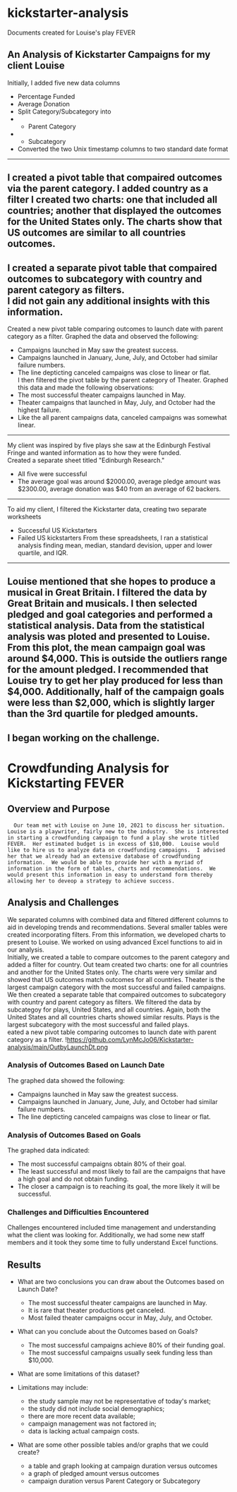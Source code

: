 # kickstarter-analysis
Documents created for Louise's play FEVER
## An Analysis of Kickstarter Campaigns for my client Louise
Initially, I added five new data columns
* Percentage Funded
* Average Donation
* Split Category/Subcategory into
* * Parent Category
* * Subcategory
* Converted the two Unix timestamp columns to two standard date format
---
I created a pivot table that compaired outcomes via the parent category. I added country as a filter
I created two charts:  one that included all countries; another that displayed the outcomes for the United States only.
The charts show that US outcomes are similar to all countries outcomes.  
---
I created a separate pivot table that compaired outcomes to subcategory with country and parent category as filters.  
I did not gain any additional insights with this information.  
---
Created a new pivot table comparing outcomes to launch date with parent category as a filter. 
Graphed the data and observed the following:  
* Campaigns launched in May saw the greatest success.
* Campaigns launched in January, June, July, and October had similar failure numbers.  
* The line depticting canceled campaigns was close to linear or flat.  
I then filtered the pivot table by the parent category of Theater. 
Graphed this data and made the following observations:
* The most successful theater campaigns launched in May.  
* Theater campaigns that launched in May, July, and October had the highest failure.  
* Like the all parent campaigns data, canceled campaigns was somewhat linear.  
---
My client was inspired by five plays she saw at the Edinburgh Festival Fringe and wanted information as to how they were funded.  
Created a separate sheet titled "Edinburgh Research."  
* All five were successful
* The average goal was around $2000.00, average pledge amount was $2300.00, average donation was $40 from an average of 62 backers.  
---
To aid my client, I filtered the Kickstarter data, creating two separate worksheets
* Successful US Kickstarters
* Failed US kickstarters
From these spreadsheets, I ran a statistical analysis finding mean, median, standard devision, upper and lower quartile, and IQR.  
---
Louise mentioned that she hopes to produce a musical in Great Britain.  I filtered the data by Great Britain and musicals.  I then selected pledged and goal categories and performed a statistical analysis.  Data from the statistical analysis was ploted and presented to Louise.  From this plot, the mean campaign goal was around $4,000. This is outside the outliers range for the amount pledged.  I recommended that Louise try to get her play produced for less than $4,000.  Additionally, half of the campaign goals were less than $2,000, which is slightly larger than the 3rd quartile for pledged amounts.  
---
I began working on the challenge.  
---
 # Crowdfunding Analysis for Kickstarting FEVER

## Overview and Purpose
      Our team met with Louise on June 10, 2021 to discuss her situation.  Louise is a playwriter, fairly new to the industry.  She is interested in starting a crowdfunding campaign to fund a play she wrote titled FEVER.  Her estimated budget is in excess of $10,000.  Louise would like to hire us to analyze data on crowdfunding campaigns.  I advised her that we already had an extensive database of crowdfunding information.  We would be able to provide her with a myriad of information in the form of tables, charts and recommendations.  We would present this information in easy to understand form thereby allowing her to deveop a strategy to achieve success.  

## Analysis and Challenges
   We separated columns with combined data and filtered different columns to aid in developing trends and recommendations.  Several smaller tables were created incorporating filters.  From this information, we developed charts to present to Louise.  We worked on using advanced Excel functions to aid in our analysis.  
   Initially, we created a table to compare outcomes to the parent category and added a filter for country.  Out team created two charts:  one for all countries and another for the United States only.  The charts were very similar and showed that US outcomes match outcomes for all countries.  Theater is the largest campaign category with the most successful and failed campaigns.  
   We then created a separate table that compaired outcomes to subcategory with country and parent category as filters.  We filtered the data by subcategoy for plays, United States, and all countries.  Again, both the United States and all countries charts showed similar results.  Plays is the largest subcategory with the most successful and failed plays.  
eated a new pivot table comparing outcomes to launch date with parent category as a filter. 
!https://github.com/LynMcJo06/Kickstarter-analysis/main/OutbyLaunchDt.png


### Analysis of Outcomes Based on Launch Date
The graphed data showed the following:  
 * Campaigns launched in May saw the greatest success.
 * Campaigns launched in January, June, July, and October had similar failure numbers.  
 * The line depticting canceled campaigns was close to linear or flat.  
### Analysis of Outcomes Based on Goals
The graphed data indicated:  
 * The most successful campaigns obtain 80% of their goal.
 * The least successful and most likely to fail are the campaigns that have a high goal and do not obtain funding.  
 * The closer a campaign is to reaching its goal, the more likely it will be successful.  

### Challenges and Difficulties Encountered
  Challenges encountered included time management and understanding what the client was looking for.  Additionally, we had some new staff members and it took they some time to fully understand Excel functions.  

## Results

- What are two conclusions you can draw about the Outcomes based on Launch Date?
  * The most successful theater campaigns are launched in May.  
  * It is rare that theater productions get canceled.  
  * Most failed theater campaigns occur in May, July, and October.  

- What can you conclude about the Outcomes based on Goals?
  * The most successful campaigns achieve 80% of their funding goal.
  * The most successful campaigns usually seek funding less than $10,000.    

- What are some limitations of this dataset?
-   Limitations may include:  
      * the study sample may not be representative of today's market;
      * the study did not include social demographics;   
      * there are more recent data available; 
      * campaign management was not factored in; 
      * data is lacking actual campaign costs.  

- What are some other possible tables and/or graphs that we could create?
  * a table and graph looking at campaign duration versus outcomes
  * a graph of pledged amount versus outcomes
  * campaign duration versus Parent Category or Subcategory

